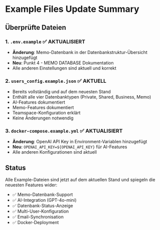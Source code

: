 # Example Files Update Summary

## Überprüfte Dateien

### 1. `.env.example` ✅ AKTUALISIERT
- **Änderung**: Memo-Datenbank in der Datenbankstruktur-Übersicht hinzugefügt
- **Neu**: Punkt 4 - MEMO DATABASE Dokumentation
- Alle anderen Einstellungen sind aktuell und korrekt

### 2. `users_config.example.json` ✅ AKTUELL
- Bereits vollständig und auf dem neuesten Stand
- Enthält alle vier Datenbanktypen (Private, Shared, Business, Memo)
- AI-Features dokumentiert
- Memo-Features dokumentiert
- Teamspace-Konfiguration erklärt
- Keine Änderungen notwendig

### 3. `docker-compose.example.yml` ✅ AKTUALISIERT
- **Änderung**: OpenAI API Key in Environment-Variablen hinzugefügt
- **Neu**: `OPENAI_API_KEY=${OPENAI_API_KEY}` für AI-Features
- Alle anderen Konfigurationen sind aktuell

## Status
Alle Example-Dateien sind jetzt auf dem aktuellen Stand und spiegeln die neuesten Features wider:
- ✅ Memo-Datenbank-Support
- ✅ AI-Integration (GPT-4o-mini)
- ✅ Datenbank-Status-Anzeige
- ✅ Multi-User-Konfiguration
- ✅ Email-Synchronisation
- ✅ Docker-Deployment